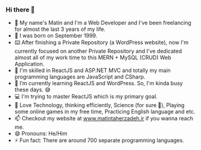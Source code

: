 ### Hi there 👋

- 👦 My name's Matin and I'm a Web Developer and I've been freelancing for almost the last 3 years of my life.
- 🎂 I was born on September 1999.
- ⌨️ After finishing a Private Repository (a WordPress website), now I'm currently focused on another Private Repository and I've dedicated almost all of my work time to this MERN + MySQL (CRUD) Web Application.
- 🔭 I'm skilled in ReactJS and ASP.NET MVC and totally my main programming languages are JavaScript and CSharp. 
- 🌱 I’m currently learning ReactJS and WordPress. So, I'm kinda busy these days. 😅
- 💻 I'm trying to master ReactJS which is my primary goal.
- 🤔 Love Technology, thinking efficiently, Science (for sure 🔭), Playing some online games in my free time, Practicing English language and etc.
- 📫 Checkout my website at www.matintaherzadeh.ir if you wanna reach me.
- 😄 Pronouns: He/Him
- ⚡ Fun fact: There are around 700 separate programming languages.
